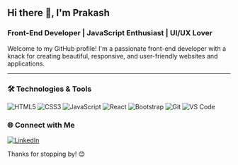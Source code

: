 ## Hi there 👋, I'm Prakash

### Front-End Developer | JavaScript Enthusiast | UI/UX Lover

Welcome to my GitHub profile! I'm a passionate front-end developer with a knack for creating beautiful, responsive, and user-friendly websites and applications.

---

### 🛠 Technologies & Tools

![HTML5](https://img.shields.io/badge/-HTML5-E34F26?style=flat-square&logo=html5&logoColor=white)
![CSS3](https://img.shields.io/badge/-CSS3-1572B6?style=flat-square&logo=css3)
![JavaScript](https://img.shields.io/badge/-JavaScript-F7DF1E?style=flat-square&logo=javascript&logoColor=black)
![React](https://img.shields.io/badge/-React-61DAFB?style=flat-square&logo=react&logoColor=black)
![Bootstrap](https://img.shields.io/badge/-Bootstrap-563D7C?style=flat-square&logo=bootstrap)
![Git](https://img.shields.io/badge/-Git-F05032?style=flat-square&logo=git&logoColor=white)
![VS Code](https://img.shields.io/badge/-VS%20Code-007ACC?style=flat-square&logo=visual-studio-code&logoColor=white)


### 🌐 Connect with Me

[![LinkedIn](https://img.shields.io/badge/LinkedIn-0A66C2?style=flat-square&logo=linkedin&logoColor=white)](https://www.linkedin.com/in/prakash-baskar-b2a5b32b8/)


Thanks for stopping by! 😊